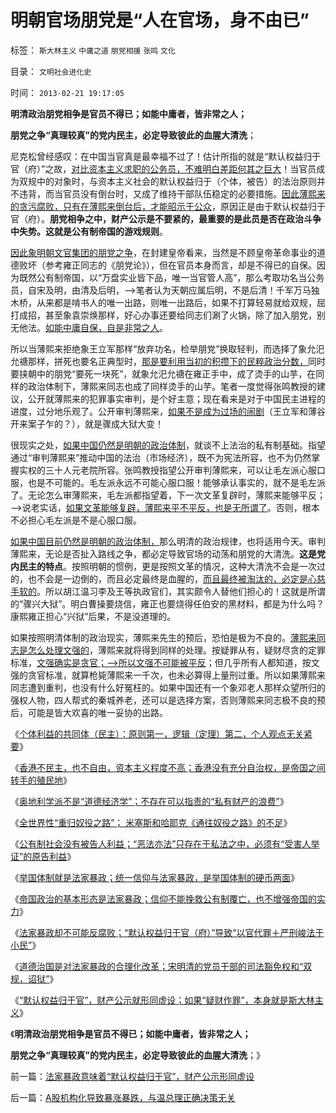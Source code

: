 # 明朝官场朋党是“人在官场，身不由已”

标签： `斯大林主义` `中庸之道` `朋党相援` `张鸣` `文化` 

目录： `文明社会进化史`

时间： `2013-02-21 19:17:05`

**明清政治朋党相争是官员不得已；如能中庸者，皆非常之人；**

**朋党之争“真理较真”的党内民主，必定导致彼此的血腥大清洗**；

尼克松曾经感叹：在中国当官真是最幸福不过了！估计所指的就是“默认权益归于官（府）”之故，[对比资本主义求职的公务员，不难明白差距何其之巨大](../../../2013/2/17/财产公示无意义，不会增加执政合法性.md)！当官员成为双规中的对象时，与资本主义社会的默认权益归于（个体，被告）的法治原则并不违背，而当官员没有倒台时，又成了维持干部队伍稳定的必要措施。[因此薄熙来的贪污腐败，只有在薄熙来倒台后，才能昭示于公众](../../../2012/6/26/关于重庆的好消息.md)，原因正是由于默认权益归于官（府）。**朋党相争之中，财产公示是不要紧的，最重要的是此员是否在政治斗争中失势。这就是公有制帝国的游戏规则**。

[因此象明朝文官集团的朋党之争](../../../2012/9/4/民主就是朋党相援的“要文斗不要武斗”吗？.md)，在封建皇帝看来，当然是不顾皇帝革命事业的道德败坏（参考雍正同志的《朋党论》），但在官员本身而言，却是不得已的自保。因为既然公有制帝国，以“万盘实业皆下品，唯一当官管人高”，那么考取功名当公务员，自宋及明，由清及后明，——>笔者认为天朝应属后明，不是后清！千军万马独木桥，从来都是啃书人的唯一出路，则唯一出路后，如果不打算轻易就给双规，屈打成招，甚至象袁崇焕那样，好心办事还要给同志们涮了火锅，除了加入朋党，别无他法。[如能中庸自保，自是非常之人](../../../2009/12/2/混！中庸之道的策源地.md)。

所以当薄熙来拒绝象王立军那样“放弃功名，检举朋党”换取轻判，而选择了象允汜允禟那样，拼死也要名正典型时，[那是要利用当初的积攒下的民粹政治分数，](../../../2012/12/19/假设食品安全竭斯底里中大选（汪洋vs薄熙来），民粹必胜！.md)同时要挟朝中的朋党“要死一块死”，就象允汜允禟在雍正手中，成了烫手的山芋，在同样的政治体制下，薄熙来同志也成了同样烫手的山芋。笔者一度觉得张鸣教授的建议，公开就薄熙来的犯罪事实审判，是个好主意；现在看来是对于中国民主进程的进度，过分地乐观了。公开审判薄熙来，[如果不是成为过场的闹剧](../../../2012/6/8/“出发点是好的”“为民生做了事”都不是辩护理由；.md)（王立军和薄谷开来案子乍的？），就是骤成大狱大变！

很现实之处，[如果中国仍然是明朝的政治体制](../../../2013/2/15/《大明律》的法家暴政，明朝官员的司法豁免权，文革和袁崇焕.md)，就谈不上法治的私有制基础。指望通过“审判薄熙来”推动中国的法治（市场经济），既不为宪法所容，也不为仍然掌握实权的三十人元老院所容。张鸣教授指望公开审判薄熙来，可以让毛左派心服口服，也是不可能的。毛左派永远不可能心服口服！能够承认事实的，就不是毛左派了。无论怎么审薄熙来，毛左派都指望着，下一次文革复辟时，薄熙来能够平反；——>说老实话，[如果文革能够复辟，薄熙来平不平反，也是无所谓了](http://darthvad.blog.sohu.com/216124630.html)。否则，根本不必担心毛左派是不是心服口服。

[如果中国目前仍然是明朝的政治体制，](../../../2013/2/15/大明律是法治吗？女权运动中的“默认权益”.md)那么明清的政治规律，也将适用今天。审判薄熙来，无论是否扯入路线之争，都必定导致官场的动荡和朋党的大清洗。**这是党内民主的特点**。按照明朝的惯例，更是按照文革的情况，这种大清洗不会是一次过的，也不会是一边倒的，而且必定最终是血腥的，[而且最终被淘汰的，必定是心慈手软的](../../../2011/6/4/最不坏定律：没有最坏的，只有更坏的.md)。所以胡江温习李及王等执政官们，其实颇令人替他们担心的！这就是所谓的“骤兴大狱”。明白曹操要烧信，雍正也要烧得任伯安的黑材料，都是为什么吗？康熙雍正担心“兴狱”后果，不是没道理的。

如果按照明清体制的政治现实，薄熙来先生的预后，恐怕是极为不良的。[薄熙来同志是怎么处理文强的](../../../2012/3/21/重庆打黑说话算数，只办文强一个官.md)，薄熙来就将得到同样的处理。按疑罪从有，疑财尽贪的定罪标准，[文强确实是贪官；——>所以文强不可能被平反](../../../2012/3/20/海外的传闻不一定是“真相”.md)；但几乎所有人都知道，按文强的贪官标准，就算枪毙薄熙来一千次，也未必算得上量刑过重。所以如果薄熙来同志遭到重判，也没有什么好冤枉的。如果中国还有一个象邓老人那样众望所归的强权人物，四人帮式的秦城养老，还可以是选择方案，否则薄熙来同志极不良的预后，可能是皆大欢喜的唯一妥协的出路。

《[个体利益的共同体（民主）：原则第一，逻辑（定理）第二，个人观点无关紧要](../../../2013/2/18/理解薛兆丰，胡释之，胡星斗，张五常，李银河等人的错误.md)》

《[香港不民主，也不自由，资本主义程度不高；香港没有充分自治权，是帝国之间转手的殖民地](../../../2013/2/18/香港不民主，也不自由，资本主义程度不高.md)》

《[奥地利学派不是“道德经济学”；不存在可以指责的“私有财产的浪费”](../../../2013/2/19/“默认权益归于个体”，道德就不是任何具体观点的依据；.md)》

《[全世界性“重归奴役之路”； 米塞斯和哈耶克《通往奴役之路》的不足](../../../2013/2/19/全世界性“重归奴役之路”.md)》

《[公有制社会没有被告人利益；“恶法亦法”只存在于私法之中，必须有“受害人举证”的原告利益](../../../2013/2/19/公有制前提下“恶法亦法”与“法家暴政”等意.md)》

《[举国体制就是法家暴政；统一信仰与法家暴政，是举国体制的硬币两面](../../../2013/2/20/统一信仰与法家暴政，是举国体制的硬币两面；.md)》

《[帝国政治的基本形态是法家暴政；信仰不能挽救公有制覆亡，也不增强帝国的实力](../../../2013/2/20/帝国政治的基本形态是法家暴政，商鞅的前辈晋文公.md)》

《[法家暴政却不可能反腐败；“默认权益归于官（府）”导致“以官代罪＋严刑峻法于小民”](../../../2013/2/20/反腐败寄望于法家暴政，法家暴政却不可能反腐败；.md)》

《[道德治国是对法家暴政的合理化改革；宋明清的党员干部的司法豁免权和“双规，诏狱”](../../../2013/2/21/道德治国是对法家暴政的改革，明朝的双规，诏狱，党争.md)》

《[“默认权益归于官”，财产公示就形同虚设；如果“疑财作罪”，本身就是斯大林主义](%EF%BC%9B)》

《**明清政治朋党相争是官员不得已；如能中庸者，皆非常之人；**

**朋党之争“真理较真”的党内民主，必定导致彼此的血腥大清洗**；》



前一篇：[法家暴政意味着“默认权益归于官”，财产公示形同虚设](../../../2013/2/21/法家暴政意味着“默认权益归于官”，财产公示形同虚设.md)

后一篇：[A股机构化导致暴涨暴跌，与温总理正确决策无关](../../../2013/2/21/A股机构化导致暴涨暴跌，与温总理正确决策无关.md)
